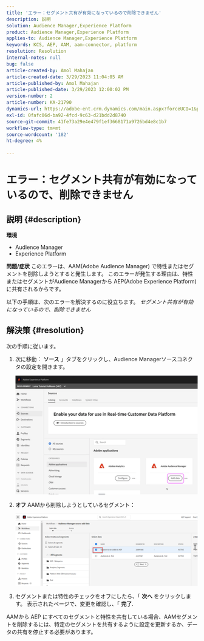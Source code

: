 ```yaml
---
title: 'エラー：セグメント共有が有効になっているので削除できません'
description: 説明
solution: Audience Manager,Experience Platform
product: Audience Manager,Experience Platform
applies-to: Audience Manager,Experience Platform
keywords: KCS, AEP, AAM, aam-connector, platform
resolution: Resolution
internal-notes: null
bug: false
article-created-by: Amol Mahajan
article-created-date: 3/29/2023 11:04:05 AM
article-published-by: Amol Mahajan
article-published-date: 3/29/2023 12:00:02 PM
version-number: 2
article-number: KA-21790
dynamics-url: https://adobe-ent.crm.dynamics.com/main.aspx?forceUCI=1&pagetype=entityrecord&etn=knowledgearticle&id=2959ba6a-21ce-ed11-b597-6045bd0065b6
exl-id: 0fafc06d-ba92-4fcd-9c63-d21bdd2d8740
source-git-commit: 41fe73a29e4e479f1ef3668171a9726bd4e8c1b7
workflow-type: tm+mt
source-wordcount: '182'
ht-degree: 4%

---
```


# エラー：セグメント共有が有効になっているので、削除できません

## 説明 {#description}

<b>環境</b>
- Audience Manager
- Experience Platform



<b>問題/症状</b>
このエラーは、AAM(Adobe Audience Manager) で特性またはセグメントを削除しようとすると発生します。 このエラーが発生する理由は、特性またはセグメントがAudience Managerから AEP(Adobe Experience Platform) に共有されるからです。

以下の手順は、次のエラーを解決するのに役立ちます。 *セグメント共有が有効になっているので、削除できません*


## 解決策 {#resolution}

次の手順に従います。<br>


1. 次に移動： <b>ソース</b> 」タブをクリックし、Audience Managerソースコネクタの設定を開きます。



   ![](assets/fc2c0636-a6cd-ed11-b597-6045bd006239.png)


2. <b>オフ</b> AAMから削除しようとしているセグメント：

   ![](assets/48be788f-a6cd-ed11-b597-6045bd006239.png)
3. セグメントまたは特性のチェックをオフにしたら、「 <b>次へ</b> をクリックします。 表示されたページで、変更を確認し、「 <b>完了</b>.




AAMから AEP にすべてのセグメントと特性を共有している場合、AAMセグメントを削除するには、特定のセグメントを共有するように設定を更新するか、データの共有を停止する必要があります。
